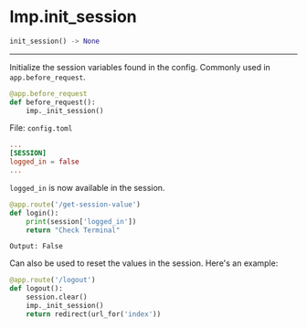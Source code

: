 # Imp.init_session

```python
init_session() -> None
```

---

Initialize the session variables found in the config. Commonly used in `app.before_request`.

```python
@app.before_request
def before_request():
    imp._init_session()
```

File: `config.toml`

```toml
...
[SESSION]
logged_in = false
...
```

`logged_in` is now available in the session.

```python
@app.route('/get-session-value')
def login():
    print(session['logged_in'])
    return "Check Terminal"
```

`Output: False`

Can also be used to reset the values in the session. Here's an example:

```python
@app.route('/logout')
def logout():
    session.clear()
    imp._init_session()
    return redirect(url_for('index'))
```
